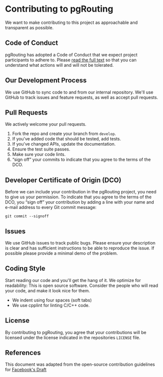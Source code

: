 # Contributing to pgRouting
We want to make contributing to this project as approachable and transparent as
possible.

## Code of Conduct
pgRouting has adopted a Code of Conduct that we expect project
participants to adhere to. Please [read the full text](https://github.com/pgRouting/.github/blob/master/CODE_OF_CONDUCT.md)
so that you can understand what actions will and will not be tolerated.

## Our Development Process
We use GitHub to sync code to and from our internal repository. We'll use GitHub
to track issues and feature requests, as well as accept pull requests.

## Pull Requests
We actively welcome your pull requests.

1. Fork the repo and create your branch from `develop`.
2. If you've added code that should be tested, add tests.
3. If you've changed APIs, update the documentation.
4. Ensure the test suite passes.
5. Make sure your code lints.
6. “sign off” your commits to indicate that you agree to the terms of the DCO.

## Developer Certificate of Origin (DCO) 
Before we can include your contribution in the pgRouting project, you need to 
give us your permission. To indicate that you agree to the terms of the DCO, 
you “sign off” your contribution by adding a line with your name and e-mail 
address to every Git commit message:

```
git commit --signoff
```

## Issues
We use GitHub issues to track public bugs. Please ensure your description is
clear and has sufficient instructions to be able to reproduce the issue.
If possible please provide a minimal demo of the problem.

## Coding Style  
Start reading our code and you'll get the hang of it. We optimize for 
readability: This is open source software. Consider the people who will read 
your code, and make it look nice for them.

* We indent using four spaces (soft tabs)
* We use cpplint for linting C/C++ code.

## License
By contributing to pgRouting, you agree that your contributions will be licensed
under the license indicated in the repositories `LICENSE` file.

## References
This document was adapted from the open-source contribution guidelines for 
[Facebook's Draft](https://github.com/facebook/draft-js/blob/5dd99d327066f5f0b30b95ab95770822cff1ac65/CONTRIBUTING.md)
